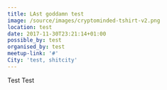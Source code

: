 ```yaml
---
title: LAst goddamn test
image: /source/images/cryptominded-tshirt-v2.png
location: test
date: 2017-11-30T23:21:14+01:00
possible_by: test
organised_by: test
meetup-link: '#'
City: 'test, shitcity'
---
```

Test Test
